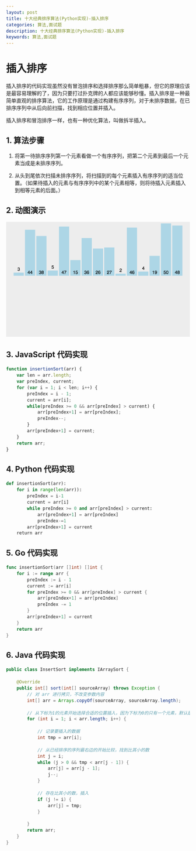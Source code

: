 ```yaml
---
layout: post
title: 十大经典排序算法(Python实现)-插入排序
categories: 算法,面试题
description: 十大经典排序算法(Python实现)-插入排序
keywords: 算法,面试题
---
```

# 插入排序

插入排序的代码实现虽然没有冒泡排序和选择排序那么简单粗暴，但它的原理应该是最容易理解的了，因为只要打过扑克牌的人都应该能够秒懂。插入排序是一种最简单直观的排序算法，它的工作原理是通过构建有序序列，对于未排序数据，在已排序序列中从后向前扫描，找到相应位置并插入。

插入排序和冒泡排序一样，也有一种优化算法，叫做拆半插入。


## 1. 算法步骤

1. 将第一待排序序列第一个元素看做一个有序序列，把第二个元素到最后一个元素当成是未排序序列。

2. 从头到尾依次扫描未排序序列，将扫描到的每个元素插入有序序列的适当位置。（如果待插入的元素与有序序列中的某个元素相等，则将待插入元素插入到相等元素的后面。）


## 2. 动图演示

![动图演示](/images/res/insertionSort.gif)


## 3. JavaScript 代码实现

```js
function insertionSort(arr) {
    var len = arr.length;
    var preIndex, current;
    for (var i = 1; i < len; i++) {
        preIndex = i - 1;
        current = arr[i];
        while(preIndex >= 0 && arr[preIndex] > current) {
            arr[preIndex+1] = arr[preIndex];
            preIndex--;
        }
        arr[preIndex+1] = current;
    }
    return arr;
}
```

## 4. Python 代码实现

```python
def insertionSort(arr):
    for i in range(len(arr)):
        preIndex = i-1
        current = arr[i]
        while preIndex >= 0 and arr[preIndex] > current:
            arr[preIndex+1] = arr[preIndex]
            preIndex-=1
        arr[preIndex+1] = current
    return arr
```

## 5. Go 代码实现
```go
func insertionSort(arr []int) []int {
	for i := range arr {
		preIndex := i - 1
		current := arr[i]
		for preIndex >= 0 && arr[preIndex] > current {
			arr[preIndex+1] = arr[preIndex]
			preIndex -= 1
		}
		arr[preIndex+1] = current
	}
	return arr
}
```

## 6. Java 代码实现

```java
public class InsertSort implements IArraySort {

    @Override
    public int[] sort(int[] sourceArray) throws Exception {
        // 对 arr 进行拷贝，不改变参数内容
        int[] arr = Arrays.copyOf(sourceArray, sourceArray.length);

        // 从下标为1的元素开始选择合适的位置插入，因为下标为0的只有一个元素，默认是有序的
        for (int i = 1; i < arr.length; i++) {

            // 记录要插入的数据
            int tmp = arr[i];

            // 从已经排序的序列最右边的开始比较，找到比其小的数
            int j = i;
            while (j > 0 && tmp < arr[j - 1]) {
                arr[j] = arr[j - 1];
                j--;
            }

            // 存在比其小的数，插入
            if (j != i) {
                arr[j] = tmp;
            }

        }
        return arr;
    }
}
```
